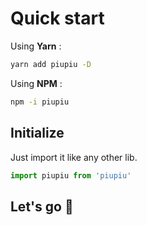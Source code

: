 # Quick start


Using **Yarn** :
```bash
yarn add piupiu -D
```
Using **NPM** :
```bash
npm -i piupiu 
```

## Initialize

Just import it like any other lib.

```javascript
import piupiu from 'piupiu'
```


## Let's go 🚀
